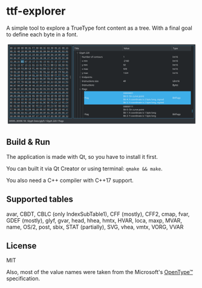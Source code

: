 # ttf-explorer

A simple tool to explore a TrueType font content as a tree.
With a final goal to define each byte in a font.

![](.github/screenshot.png)

## Build & Run

The application is made with Qt, so you have to install it first.

You can built it via Qt Creator or using terminal: `qmake && make`.

You also need a C++ compiler with C++17 support.

## Supported tables

avar,
CBDT,
CBLC (only IndexSubTable1),
CFF (mostly),
CFF2,
cmap,
fvar,
GDEF (mostly),
glyf,
gvar,
head,
hhea,
hmtx,
HVAR,
loca,
maxp,
MVAR,
name,
OS/2,
post,
sbix,
STAT (partially),
SVG,
vhea,
vmtx,
VORG,
VVAR

## License

MIT

Also, most of the value names were taken from the Microsoft's
[OpenType™](https://docs.microsoft.com/en-us/typography/opentype/spec/) specification.

